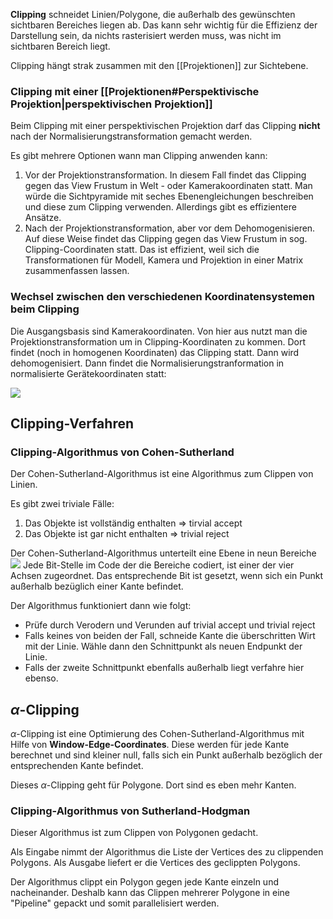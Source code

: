 **Clipping** schneidet Linien/Polygone, die außerhalb des gewünschten sichtbaren Bereiches liegen ab. Das kann sehr wichtig für die Effizienz der Darstellung sein, da nichts rasterisiert werden muss, was nicht im sichtbaren Bereich liegt.

Clipping hängt strak zusammen mit den [[Projektionen]] zur Sichtebene.

### Clipping mit einer [[Projektionen#Perspektivische Projektion|perspektivischen Projektion]] 

Beim Clipping mit einer perspektivischen Projektion darf das Clipping **nicht** nach der Normalisierungstransformation gemacht werden.

Es gibt mehrere Optionen wann man Clipping anwenden kann:

1. Vor der Projektionstransformation.
   In diesem Fall findet das Clipping gegen das View Frustum in Welt - oder Kamerakoordinaten statt. Man würde die Sichtpyramide mit seches Ebenengleichungen beschreiben und diese zum Clipping verwenden. 
   Allerdings gibt es effizientere Ansätze.
2. Nach der Projektionstransformation, aber vor dem Dehomogenisieren.
   Auf diese Weise findet das Clipping gegen das View Frustum in sog. Clipping-Coordinaten statt.
   Das ist effizient, weil sich die Transformationen für Modell, Kamera und Projektion in einer Matrix zusammenfassen lassen.

### Wechsel zwischen den verschiedenen Koordinatensystemen beim Clipping

Die Ausgangsbasis sind Kamerakoordinaten.
Von hier aus nutzt man die Projektionstransformation um in Clipping-Koordinaten zu kommen.
Dort findet (noch in homogenen Koordinaten) das Clipping statt. Dann wird dehomogenisiert. 
Dann findet die Normalisierungstranformation in normalisierte Gerätekoordinaten statt:

![](clipping_coordinate_systems.png)


## Clipping-Verfahren

### Clipping-Algorithmus von Cohen-Sutherland

Der Cohen-Sutherland-Algorithmus ist eine Algorithmus zum Clippen von Linien.

Es gibt zwei triviale Fälle:
1. Das Objekte ist vollständig enthalten => tirvial accept
2. Das Objekte ist gar nicht enthalten => trivial reject

Der Cohen-Sutherland-Algorithmus unterteilt eine Ebene in neun Bereiche
![](cohen_sutherland_separation.png)
Jede Bit-Stelle im Code der die Bereiche codiert, ist einer der vier Achsen zugeordnet.
Das entsprechende Bit ist gesetzt, wenn sich ein Punkt außerhalb bezüglich einer Kante befindet.

Der Algorithmus funktioniert dann wie folgt:
- Prüfe durch Verodern und Verunden auf trivial accept und trivial reject
- Falls keines von beiden der Fall, schneide Kante die überschritten Wirt mit der Linie. Wähle dann den Schnittpunkt als neuen Endpunkt der Linie.
- Falls der zweite Schnittpunkt ebenfalls außerhalb liegt verfahre hier ebenso.

## $\alpha$-Clipping

$\alpha$-Clipping ist eine Optimierung des Cohen-Sutherland-Algorithmus mit Hilfe von **Window-Edge-Coordinates**. Diese werden für jede Kante berechnet und sind kleiner null, falls sich ein Punkt außerhalb bezöglich der entsprechenden Kante befindet. 

Dieses $\alpha$-Clipping geht für Polygone. Dort sind es eben mehr Kanten.


### Clipping-Algorithmus von Sutherland-Hodgman

Dieser Algorithmus ist zum Clippen von Polygonen gedacht.

Als Eingabe nimmt der Algorithmus die Liste der Vertices des zu clippenden Polygons.
Als Ausgabe liefert er die Vertices des geclippten Polygons.

Der Algorithmus clippt ein Polygon gegen jede Kante einzeln und nacheinander. Deshalb kann das Clippen mehrerer Polygone in eine "Pipeline" gepackt und somit parallelisiert werden.
